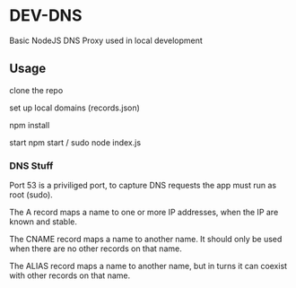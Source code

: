 # DEV-DNS
Basic NodeJS DNS Proxy used in local development


## Usage

clone the repo

set up local domains (records.json)

npm install

start 
npm start / sudo node index.js 


### DNS Stuff

Port 53 is a priviliged port, to capture DNS requests the app must run as root (sudo).

The A record maps a name to one or more IP addresses, when the IP are known and stable. 

The CNAME record maps a name to another name. It should only be used when there are no other records on that name. 

The ALIAS record maps a name to another name, but in turns it can coexist with other records on that name.